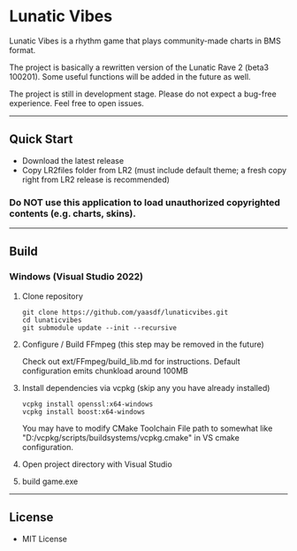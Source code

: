 # Lunatic Vibes

Lunatic Vibes is a rhythm game that plays community-made charts in BMS format.

The project is basically a rewritten version of the Lunatic Rave 2 (beta3 100201). Some useful functions will be added in the future as well.

The project is still in development stage. Please do not expect a bug-free experience. Feel free to open issues.

---------------

## Quick Start

* Download the latest release
* Copy LR2files folder from LR2 (must include default theme; a fresh copy right from LR2 release is recommended)

### **Do NOT use this application to load unauthorized copyrighted contents (e.g. charts, skins).**

---------------

## Build

### Windows (Visual Studio 2022)

1. Clone repository
    ```
    git clone https://github.com/yaasdf/lunaticvibes.git
    cd lunaticvibes
    git submodule update --init --recursive
    ```

2. Configure / Build FFmpeg (this step may be removed in the future)

    Check out ext/FFmpeg/build_lib.md for instructions. Default configuration emits chunkload around 100MB

3. Install dependencies via vcpkg (skip any you have already installed)
    ```
    vcpkg install openssl:x64-windows
    vcpkg install boost:x64-windows
    ```
    You may have to modify CMake Toolchain File path to somewhat like "D:/vcpkg/scripts/buildsystems/vcpkg.cmake" in VS cmake configuration.

4. Open project directory with Visual Studio

5. build game.exe

---------------

## 
License
-
* MIT License